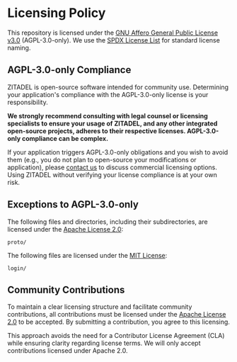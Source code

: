 # Licensing Policy

This repository is licensed under the [GNU Affero General Public License v3.0](LICENSE) (AGPL-3.0-only). We use the [SPDX License List](https://spdx.org/licenses/) for standard license naming.

## AGPL-3.0-only Compliance

ZITADEL is open-source software intended for community use. Determining your application's compliance with the AGPL-3.0-only license is your responsibility.

**We strongly recommend consulting with legal counsel or licensing specialists to ensure your usage of ZITADEL, and any other integrated open-source projects, adheres to their respective licenses. AGPL-3.0-only compliance can be complex.**

If your application triggers AGPL-3.0-only obligations and you wish to avoid them (e.g., you do not plan to open-source your modifications or application), please [contact us](https://zitadel.com/contact) to discuss commercial licensing options. Using ZITADEL without verifying your license compliance is at your own risk.

## Exceptions to AGPL-3.0-only

The following files and directories, including their subdirectories, are licensed under the [Apache License 2.0](https://www.apache.org/licenses/LICENSE-2.0):

```
proto/
```

The following files are licensed under the [MIT License](https://opensource.org/license/mit/):

```
login/
```

## Community Contributions

To maintain a clear licensing structure and facilitate community contributions, all contributions must be licensed under the [Apache License 2.0](https://www.apache.org/licenses/LICENSE-2.0) to be accepted. By submitting a contribution, you agree to this licensing.

This approach avoids the need for a Contributor License Agreement (CLA) while ensuring clarity regarding license terms. We will only accept contributions licensed under Apache 2.0.
